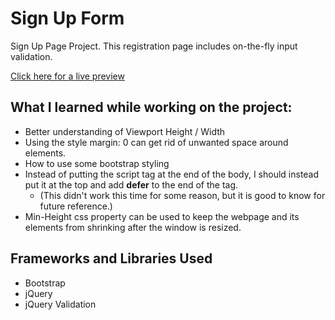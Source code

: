 # Sign Up Form

Sign Up Page Project. This registration page includes on-the-fly input validation.

[Click here for a live preview](https://vurnex.github.io/sign-up-form/)

## What I learned while working on the project:

- Better understanding of Viewport Height / Width
- Using the style margin: 0 can get rid of unwanted space around elements.
- How to use some bootstrap styling
- Instead of putting the script tag at the end of the body, I should instead put it at the top and add **defer** to the end of the tag. 
    - (This didn't work this time for some reason, but it is good to know for future reference.)
- Min-Height css property can be used to keep the webpage and its elements from shrinking after the window is resized.

## Frameworks and Libraries Used

- Bootstrap
- jQuery
- jQuery Validation
